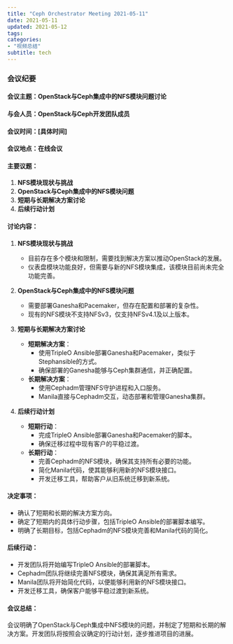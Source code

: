 ```yaml
---
title: "Ceph Orchestrator Meeting 2021-05-11"
date: 2021-05-11
updated: 2021-05-12
tags:
categories:
- "视频总结"
subtitle: tech
---
```



### 会议纪要

#### 会议主题：OpenStack与Ceph集成中的NFS模块问题讨论

#### 与会人员：OpenStack与Ceph开发团队成员

#### 会议时间：[具体时间]

#### 会议地点：在线会议

#### 主要议题：
1. **NFS模块现状与挑战**
2. **OpenStack与Ceph集成中的NFS模块问题**
3. **短期与长期解决方案讨论**
4. **后续行动计划**

#### 讨论内容：

1. **NFS模块现状与挑战**
   - 目前存在多个模块和限制，需要找到解决方案以推动OpenStack的发展。
   - 仪表盘模块功能良好，但需要与新的NFS模块集成，该模块目前尚未完全功能完善。

2. **OpenStack与Ceph集成中的NFS模块问题**
   - 需要部署Ganesha和Pacemaker，但存在配置和部署的复杂性。
   - 现有的NFS模块不支持NFSv3，仅支持NFSv4.1及以上版本。

3. **短期与长期解决方案讨论**
   - **短期解决方案**：
     - 使用TripleO Ansible部署Ganesha和Pacemaker，类似于Stephansible的方式。
     - 确保部署的Ganesha能够与Ceph集群通信，并正确配置。
   - **长期解决方案**：
     - 使用Cephadm管理NFS守护进程和入口服务。
     - Manila直接与Cephadm交互，动态部署和管理Ganesha集群。

4. **后续行动计划**
   - **短期行动**：
     - 完成TripleO Ansible部署Ganesha和Pacemaker的脚本。
     - 确保迁移过程中现有客户的平稳过渡。
   - **长期行动**：
     - 完善Cephadm的NFS模块，确保其支持所有必要的功能。
     - 简化Manila代码，使其能够利用新的NFS模块接口。
     - 开发迁移工具，帮助客户从旧系统迁移到新系统。

#### 决定事项：
- 确认了短期和长期的解决方案方向。
- 确定了短期内的具体行动步骤，包括TripleO Ansible的部署脚本编写。
- 明确了长期目标，包括Cephadm的NFS模块完善和Manila代码的简化。

#### 后续行动：
- 开发团队将开始编写TripleO Ansible的部署脚本。
- Cephadm团队将继续完善NFS模块，确保其满足所有需求。
- Manila团队将开始简化代码，以便能够利用新的NFS模块接口。
- 开发迁移工具，确保客户能够平稳过渡到新系统。

#### 会议总结：
会议明确了OpenStack与Ceph集成中NFS模块的问题，并制定了短期和长期的解决方案。开发团队将按照会议确定的行动计划，逐步推进项目的进展。